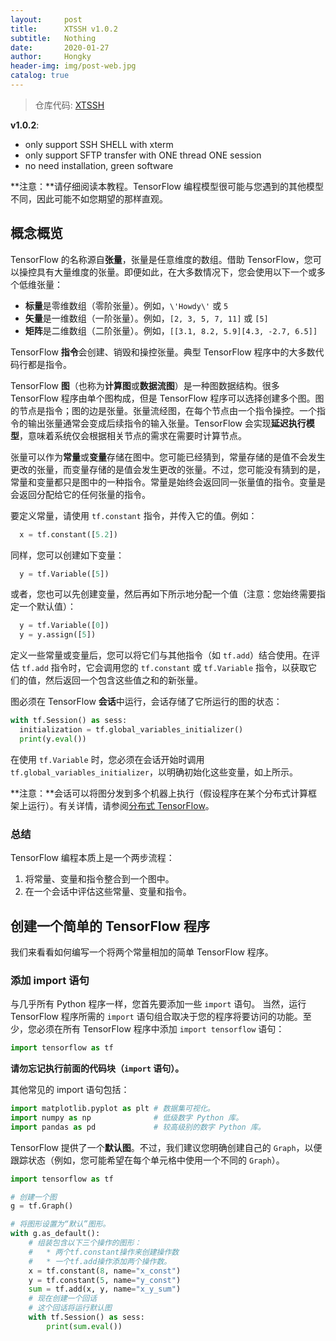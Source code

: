 ```yaml
---
layout:     post
title:      XTSSH v1.0.2
subtitle:   Nothing
date:       2020-01-27
author:     Hongky
header-img: img/post-web.jpg
catalog: true
---
```


> 仓库代码: [XTSSH](https://github.com/hongkygump/)

**v1.0.2**:

* only support SSH SHELL with xterm
* only support SFTP transfer with ONE thread ONE session
* no need installation, green software

**注意：**请仔细阅读本教程。TensorFlow 编程模型很可能与您遇到的其他模型不同，因此可能不如您期望的那样直观。

## 概念概览

TensorFlow 的名称源自**张量**，张量是任意维度的数组。借助 TensorFlow，您可以操控具有大量维度的张量。即便如此，在大多数情况下，您会使用以下一个或多个低维张量：

* **标量**是零维数组（零阶张量）。例如，`\'Howdy\'` 或 `5`
* **矢量**是一维数组（一阶张量）。例如，`[2, 3, 5, 7, 11]` 或 `[5]`
* **矩阵**是二维数组（二阶张量）。例如，`[[3.1, 8.2, 5.9][4.3, -2.7, 6.5]]`

TensorFlow **指令**会创建、销毁和操控张量。典型 TensorFlow 程序中的大多数代码行都是指令。

TensorFlow **图**（也称为**计算图**或**数据流图**）是一种图数据结构。很多 TensorFlow 程序由单个图构成，但是 TensorFlow 程序可以选择创建多个图。图的节点是指令；图的边是张量。张量流经图，在每个节点由一个指令操控。一个指令的输出张量通常会变成后续指令的输入张量。TensorFlow 会实现**延迟执行模型**，意味着系统仅会根据相关节点的需求在需要时计算节点。

张量可以作为**常量**或**变量**存储在图中。您可能已经猜到，常量存储的是值不会发生更改的张量，而变量存储的是值会发生更改的张量。不过，您可能没有猜到的是，常量和变量都只是图中的一种指令。常量是始终会返回同一张量值的指令。变量是会返回分配给它的任何张量的指令。

要定义常量，请使用 `tf.constant` 指令，并传入它的值。例如：

```python
  x = tf.constant([5.2])
```

同样，您可以创建如下变量：

```python
  y = tf.Variable([5])
```

或者，您也可以先创建变量，然后再如下所示地分配一个值（注意：您始终需要指定一个默认值）：

```python
  y = tf.Variable([0])
  y = y.assign([5])
```

定义一些常量或变量后，您可以将它们与其他指令（如 `tf.add`）结合使用。在评估 `tf.add` 指令时，它会调用您的 `tf.constant` 或 `tf.Variable` 指令，以获取它们的值，然后返回一个包含这些值之和的新张量。

图必须在 TensorFlow **会话**中运行，会话存储了它所运行的图的状态：

```python
with tf.Session() as sess:
  initialization = tf.global_variables_initializer()
  print(y.eval())
```

在使用 `tf.Variable` 时，您必须在会话开始时调用 `tf.global_variables_initializer`，以明确初始化这些变量，如上所示。

**注意：**会话可以将图分发到多个机器上执行（假设程序在某个分布式计算框架上运行）。有关详情，请参阅[分布式 TensorFlow](https://www.tensorflow.org/deploy/distributed)。

### 总结

TensorFlow 编程本质上是一个两步流程：

1. 将常量、变量和指令整合到一个图中。
2. 在一个会话中评估这些常量、变量和指令。

## 创建一个简单的 TensorFlow 程序

我们来看看如何编写一个将两个常量相加的简单 TensorFlow 程序。

### 添加 import 语句

与几乎所有 Python 程序一样，您首先要添加一些 `import` 语句。
当然，运行 TensorFlow 程序所需的 `import` 语句组合取决于您的程序将要访问的功能。至少，您必须在所有 TensorFlow 程序中添加 `import tensorflow` 语句：

```python
import tensorflow as tf
```

**请勿忘记执行前面的代码块（`import` 语句）。**

其他常见的 import 语句包括：

```python
import matplotlib.pyplot as plt # 数据集可视化。
import numpy as np              # 低级数字 Python 库。
import pandas as pd             # 较高级别的数字 Python 库。
```

TensorFlow 提供了一个**默认图**。不过，我们建议您明确创建自己的 `Graph`，以便跟踪状态（例如，您可能希望在每个单元格中使用一个不同的 `Graph`）。

```python
import tensorflow as tf

# 创建一个图
g = tf.Graph()

# 将图形设置为“默认”图形。
with g.as_default():
    # 组装包含以下三个操作的图形：
    #   * 两个tf.constant操作来创建操作数
    #   * 一个tf.add操作添加两个操作数。
    x = tf.constant(8, name="x_const")
    y = tf.constant(5, name="y_const")
    sum = tf.add(x, y, name="x_y_sum")
    # 现在创建一个回话
    # 这个回话将运行默认图
    with tf.Session() as sess:
        print(sum.eval())
```
